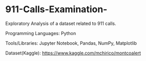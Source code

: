 # 911-Calls-Examination-
Exploratory Analysis of a dataset related to 911 calls.

Programming Languages: Python

Tools/Libraries: Jupyter Notebook, Pandas, NumPy, Matplotlib

Dataset(Kaggle): https://www.kaggle.com/mchirico/montcoalert
